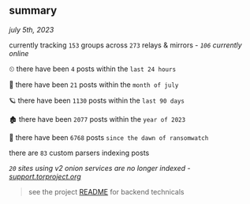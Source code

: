 
## summary
_july 5th, 2023_

currently tracking `153` groups across `273` relays & mirrors - _`106` currently online_

⏲ there have been `4` posts within the `last 24 hours`

🦈 there have been `21` posts within the `month of july`

🪐 there have been `1130` posts within the `last 90 days`

🏚 there have been `2077` posts within the `year of 2023`

🦕 there have been `6768` posts `since the dawn of ransomwatch`

there are `83` custom parsers indexing posts

_`20` sites using v2 onion services are no longer indexed - [support.torproject.org](https://support.torproject.org/onionservices/v2-deprecation/)_

> see the project [README](https://github.com/joshhighet/ransomwatch#ransomwatch--) for backend technicals

